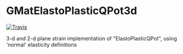 # GMatElastoPlasticQPot3d

[![Travis](https://travis-ci.com/tdegeus/GMatElastoPlasticQPot3d.svg?branch=master)](https://travis-ci.com/tdegeus/GMatElastoPlasticQPot3d)

3-d and 2-d plane strain implementation of "ElastoPlasticQPot", using 'normal' elasticity definitions
